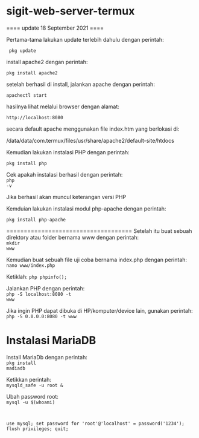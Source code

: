 # sigit-web-server-termux

==== update 18 September 2021 ====

Pertama-tama lakukan update terlebih dahulu dengan perintah:

<code> pkg update </code> 

install apache2 dengan perintah:

<code>pkg install apache2</code>

setelah berhasil di install, jalankan apache dengan perintah:

<code>apachectl start</code>

hasilnya lihat melalui browser dengan alamat:

<code>http://localhost:8080</code>

secara default apache menggunakan file index.htm yang berlokasi di:

/data/data/com.termux/files/usr/share/apache2/default-site/htdocs

Kemudian lakukan instalasi PHP dengan perintah:

<code>pkg install php</code>

Cek apakah instalasi berhasil dengan perintah: <br>
<code>php -v</code>

Jika berhasil akan muncul keterangan versi PHP

Kemduian lakukan instalasi modul php-apache dengan perintah:

<code>pkg install php-apache</code>

====================================
Setelah itu buat sebuah direktory atau folder bernama www dengan perintah:<br>
<code>mkdir www</code>

Kemudian buat sebuah file uji coba bernama index.php dengan perintah:<br>
<code>nano www/index.php</code>

Ketiklah:
<code>php phpinfo(); </code>

Jalankan PHP dengan perintah:<br>
<code>php -S localhost:8080 -t www</code>

Jika ingin PHP dapat dibuka di HP/komputer/device lain, gunakan perintah:<br>
<code>php -S 0.0.0.0:8080 -t www</code>

  <h1>Instalasi MariaDB</h1>
  
 Install MariaDb dengan perintah: <br>
  <code>pkg install madiadb</code>
  
  Ketikkan perintah: <br>
  <code>mysqld_safe -u root &</code>
  
  Ubah password root: <br>
  <code>mysql -u $(whoami)
  
  use mysql;
set password for 'root'@'localhost' = password('1234');
flush privileges;
quit;</code>
